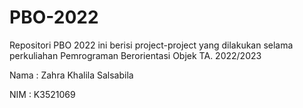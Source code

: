 # PBO-2022
Repositori PBO 2022 ini berisi project-project yang dilakukan selama perkuliahan Pemrograman Berorientasi Objek TA. 2022/2023

Nama : Zahra Khalila Salsabila

NIM : K3521069
